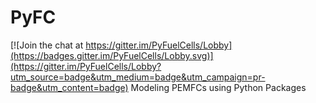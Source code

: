 # PyFC

[![Join the chat at https://gitter.im/PyFuelCells/Lobby](https://badges.gitter.im/PyFuelCells/Lobby.svg)](https://gitter.im/PyFuelCells/Lobby?utm_source=badge&utm_medium=badge&utm_campaign=pr-badge&utm_content=badge)
Modeling PEMFCs using Python Packages
